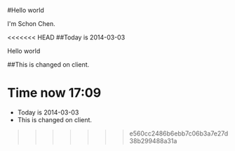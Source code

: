 #Hello world

I'm Schon Chen.

<<<<<<< HEAD
##Today is 2014-03-03

Hello world

##This is changed on client.

Time now 17:09
=======
- Today is 2014-03-03
- This is changed on client.
>>>>>>> e560cc2486b6ebb7c06b3a7e27d38b299488a31a
